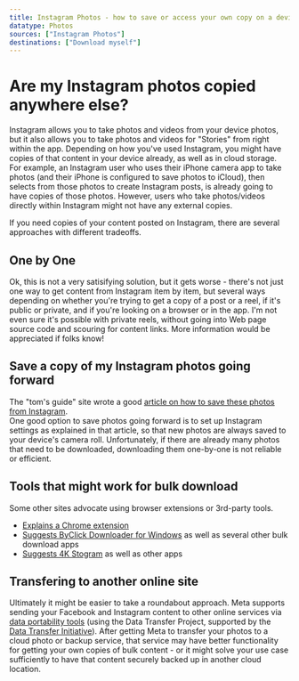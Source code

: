 ```yaml
---
title: Instagram Photos - how to save or access your own copy on a device
datatype: Photos
sources: ["Instagram Photos"]
destinations: ["Download myself"]
---
```


# Are my Instagram photos copied anywhere else?

Instagram allows you to take photos and videos from your device photos, but it also allows you to take photos and videos for "Stories" from right within the app.
Depending on how you've used Instagram, you might have copies of that content in your device already, as well as in cloud storage.  For example, an Instagram
user who uses their iPhone camera app to take photos (and their iPhone is configured to save photos to iCloud), then selects from those photos to create Instagram
posts, is already going to have copies of those photos.  However, users who take photos/videos directly within Instagram might not have any external copies. 

If you need copies of your content posted on Instagram, there are several approaches with different tradeoffs.

## One by One

Ok, this is not a very satisifying solution, but it gets worse - there's not just one way to get content from Instagram item by item, but several ways depending
on whether you're trying to get a copy of a post or a reel, if it's public or private, and if you're looking on a browser or in the app.  I'm not
even sure it's possible with private reels, without going into Web page source code and scouring for content links.    More information would be appreciated if folks know!

## Save a copy of my Instagram photos going forward

The "tom's guide" site wrote a good [article on how to save these photos from Instagram](https://www.tomsguide.com/how-to/how-to-save-photos-from-instagram).  
One good option to save photos going forward is to set up Instagram settings as explained in that article, so that new photos are always saved to your device's
camera roll.  Unfortunately, if there are already many photos that need to be downloaded, downloading them one-by-one is not reliable or efficient.  

## Tools that might work for bulk download

Some other sites advocate using browser extensions or 3rd-party tools.

* [Explains a Chrome extension](https://chrunos.com/download-all-instagram-photos/)
* [Suggests ByClick Downloader for Windows](https://windowsreport.com/batch-download-instagram-photos/) as well as several other bulk download apps
* [Suggests 4K Stogram](https://www.creativebloq.com/how-to/download-instagram-photos#how-to-download-instagram-photos-in-bulk) as well as other apps

## Transfering to another online site

Ultimately it might be easier to take a roundabout approach.  Meta supports sending your Facebook and Instagram content to other online services
via [data portability tools](photos3.md) (using the Data Transfer Project, supported by the 
[Data Transfer Initiative](https://dtinit.org)).  After getting Meta to transfer your photos to a cloud photo or backup service, that service may have
better functionality for getting your own copies of bulk content - or it might solve your use case sufficiently to have that content securely backed up
in another cloud location.
